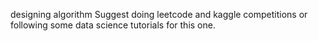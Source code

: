 designing algorithm
Suggest doing leetcode and kaggle competitions or following some data science tutorials for this one.